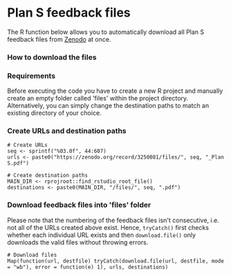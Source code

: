 # Plan S feedback files
The R function below allows you to automatically download all Plan S feedback files from [Zenodo](https://zenodo.org/record/3250081/) at once. 

### How to download the files

### Requirements

Before executing the code you have to create a new R project and manually create an empty folder called 'files' within the project directory. Alternatively, you can simply change the destination paths to match an existing directory of your choice.

### Create URLs and destination paths

```{r}
# Create URLs
seq <- sprintf("%03.0f", 44:607)
urls <- paste0("https://zenodo.org/record/3250081/files/", seq, "_Plan S.pdf")

# Create destination paths
MAIN_DIR <- rprojroot::find_rstudio_root_file()
destinations <- paste0(MAIN_DIR, "/files/", seq, ".pdf")
```

### Download feedback files into 'files' folder

Please note that the numbering of the feedback files isn't consecutive, i.e. not all of the URLs created above exist. Hence, `tryCatch()` first checks whether each individual URL exists and then `download.file()` only downloads the valid files without throwing errors.   

```{r}
# Download files
Map(function(url, destfile) tryCatch(download.file(url, destfile, mode = "wb"), error = function(e) 1), urls, destinations)
```
